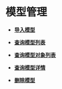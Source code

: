 # 模型管理<a name="modelarts_04_0193"></a>

-   **[导入模型](导入模型.md)**  

-   **[查询模型列表](查询模型列表.md)**  

-   **[查询模型对象列表](查询模型对象列表.md)**  

-   **[查询模型详情](查询模型详情.md)**  

-   **[删除模型](删除模型.md)**  


